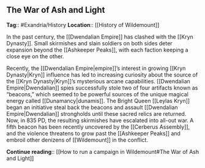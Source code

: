 ## The War of Ash and Light
**Tag**:: #Exandria/History
**Location**:: [[History of Wildemount]]

In the past century, the [[Dwendalian Empire]] has clashed with the [[Kryn Dynasty]]. Small skirmishes and slain soldiers on both sides deter expansion beyond the [[Ashkeeper Peaks]], with each faction keeping a close eye on the other.

Recently, the [[Dwendalian Empire|empire]]’s interest in growing [[Kryn Dynasty|Kryn]] influence has led to increasing curiosity about the source of the [[Kryn Dynasty|Kryn]]’s mysterious arcane capabilities. [[Dwendalian Empire|Dwendalian]] spies successfully stole two of four artifacts known as “beacons,” which seemed to be powerful sources of the unique magical energy called [[Dunamancy|dunamis]]. The Bright Queen [[Leylas Kryn]] began an initiative steal back the beacons and assault [[Dwendalian Empire|Dwendalian]] strongholds until these sacred relics are returned. Now, in 835 PD, the resulting skirmishes have escalated into all-out war. A fifth beacon has been recently uncovered by the [[Cerberus Assembly]], and the violence threatens to grow past the [[Ashkeeper Peaks]] and embroil other denizens of [[Wildemount]] in the conflict.

**Continue reading**:: [[How to run a campaign in Wildemount#The War of Ash and Light]]